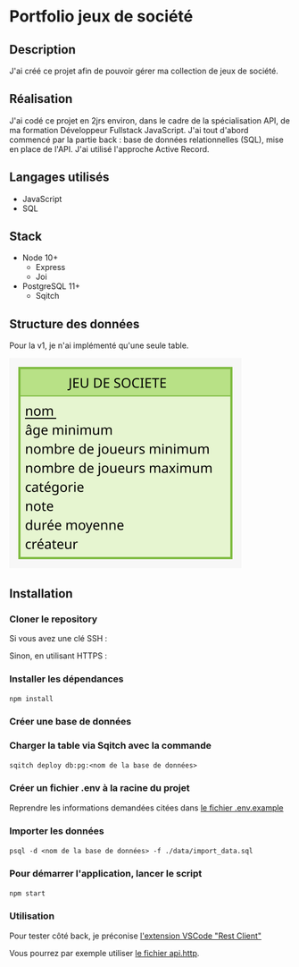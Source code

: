 # Portfolio jeux de société

## Description

J'ai créé ce projet afin de pouvoir gérer ma collection de jeux de société.

## Réalisation

J'ai codé ce projet en 2jrs environ, dans le cadre de la spécialisation API, de ma formation Développeur Fullstack JavaScript.
J'ai tout d'abord commencé par la partie back : base de données relationnelles (SQL), mise en place de l'API.
J'ai utilisé l'approche Active Record.

## Langages utilisés

- JavaScript
- SQL

## Stack

- Node 10+
  - Express
  - Joi
- PostgreSQL 11+
  - Sqitch

## Structure des données

Pour la v1, je n'ai implémenté qu'une seule table.

![MCD de la v1](./conception/boardgame_v1.svg "MCD de la v1")

## Installation

### Cloner le repository

Si vous avez une clé SSH :

Sinon, en utilisant HTTPS :

### Installer les dépendances

```npm install```

### Créer une base de données

### Charger la table via Sqitch avec la commande

```sqitch deploy db:pg:<nom de la base de données>```

### Créer un fichier .env à la racine du projet

Reprendre les informations demandées citées dans [le fichier .env.example](./.env.example)

### Importer les données

```psql -d <nom de la base de données> -f ./data/import_data.sql```

### Pour démarrer l'application, lancer le script

```npm start```

### Utilisation

Pour tester côté back, je préconise [l'extension VSCode "Rest Client"](https://marketplace.visualstudio.com/items?itemName=humao.rest-client)

Vous pourrez par exemple utiliser [le fichier api.http](./api.http).

<!-- ## Licence

Ce projet est sous licence MIT - voir le fichier LICENSE pour plus de détails. -->